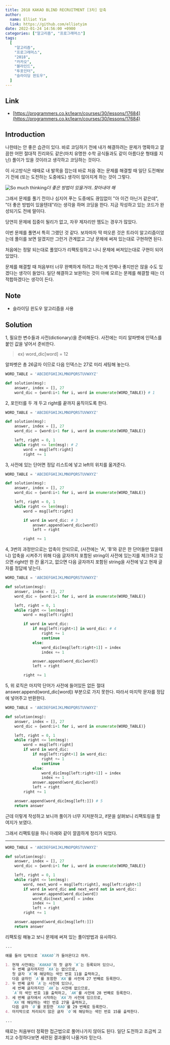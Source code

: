 ```yaml
---
title: 2018 KAKAO BLIND RECRUITMENT [3차] 압축
author:
  name: Elliot Yim
  link: https://github.com/elliotyim
date: 2022-01-24 14:56:00 +0900
categories: ["알고리즘", "프로그래머스"]
tags:
  [
    "알고리즘",
    "프로그래머스",
    "2018",
    "카카오",
    "블라인드",
    "투포인터",
    "슬라이딩 윈도우",
  ]
---
```


## Link

- [https://programmers.co.kr/learn/courses/30/lessons/17684](https://programmers.co.kr/learn/courses/30/lessons/17684)

## Introduction

나한테는 안 좋은 습관이 있다. 바로 코딩하기 전에 내가 해결하려는 문제가 명확하고 깔끔한 어떤 절대적 진리와도 같은(마치 유명한 수학 공식들과도 같이 아름다운 형태를 지닌) 풀이가 있을 것이라고 생각하고 코딩하는 것이다.

이 사고방식은 때때로 내 발목을 잡는데 바로 처음 겪는 문제를 해결할 때 일단 도전해보기 전에 (또는 도전하는 도중에도) 생각이 많아지게 하는 것이 그렇다.

![So much thinking](/assets/img/meme/so-much-thinking.jpg)_더 좋은 방법이 있을거야..찾아내야 해_

그래서 문제를 풀기 전이나 심지어 푸는 도중에도 끊임없이 "아 이건 아닌거 같은데", "더 좋은 방법이 있을텐데"라는 생각을 하며 코딩을 한다. 지금 작성하고 있는 코드가 완성되기도 전에 말이다.

당연히 문제에 집중이 될리가 없고, 자꾸 제자리만 멤도는 경우가 많았다.

이번 문제를 풀면서 특히 그랬던 것 같다. 보자마자 딱 떠오른 것은 트라이 알고리즘이었는데 풀이를 보면 알겠지만 그런거 관계없고 그냥 문제에 써져 있는대로 구현하면 된다.

처음에는 정말 되는대로 풀었다가 리팩토링하고 나니 문제에 써져있는대로 구현이 되어 있었다.

문제를 해결할 때 처음부터 너무 완벽하게 하려고 하는게 언제나 좋지만은 않을 수도 있겠다는 생각이 들었다. 일단 해결하고 보완하는 것이 아예 모르는 문제를 해결할 때는 더 적합하겠다는 생각이 든다.

## Note

- 슬라이딩 윈도우 알고리즘을 사용

## Solution

1, 필요한 변수들과 사전(dictionary)을 준비해둔다. 사전에는 미리 알파벳에 인덱스를 붙인 값을 넣어서 준비한다.

> ex) word_dic[word] = 12

알파벳은 총 26글자 이므로 다음 인덱스는 27로 미리 세팅해 놓는다.

```python
WORD_TABLE = 'ABCDEFGHIJKLMNOPQRSTUVWXYZ'

def solution(msg):
    answer, index = [], 27
    word_dic = {word:i+1 for i, word in enumerate(WORD_TABLE)} # 1
```

2, 포인터를 두 개 두고 right를 끝까지 움직이도록 한다.

```python
WORD_TABLE = 'ABCDEFGHIJKLMNOPQRSTUVWXYZ'

def solution(msg):
    answer, index = [], 27
    word_dic = {word:i+1 for i, word in enumerate(WORD_TABLE)}

    left, right = 0, 1
    while right <= len(msg): # 2
        word = msg[left:right]
        right += 1

```

3, 사전에 있는 단어면 정답 리스트에 넣고 left의 위치를 옮겨준다.

```python
WORD_TABLE = 'ABCDEFGHIJKLMNOPQRSTUVWXYZ'

def solution(msg):
    answer, index = [], 27
    word_dic = {word:i+1 for i, word in enumerate(WORD_TABLE)}

    left, right = 0, 1
    while right <= len(msg):
        word = msg[left:right]

        if word in word_dic: # 3
            answer.append(word_dic[word])
            left = right

        right += 1

```

4, 3번의 과정만으로는 압축이 안되므로, (사전에는 'A', 'B'와 같은 한 단어들만 있을테니) 압축을 시켜주기 위해 다음 글자까지 포함된 string이 사전에 있는지를 체크하고 있으면 right만 한 칸 옮기고, 없으면 다음 글자까지 포함된 string을 사전에 넣고 현재 글자를 정답에 넣는다.

```python
WORD_TABLE = 'ABCDEFGHIJKLMNOPQRSTUVWXYZ'

def solution(msg):
    answer, index = [], 27
    word_dic = {word:i+1 for i, word in enumerate(WORD_TABLE)}

    left, right = 0, 1
    while right <= len(msg):
        word = msg[left:right]

        if word in word_dic:
            if msg[left:right+1] in word_dic: # 4
                right += 1
                continue
            else:
                word_dic[msg[left:right+1]] = index
                index += 1

            answer.append(word_dic[word])
            left = right

        right += 1

```

5, 위 로직은 마지막 단어가 사전에 들어있든 없든 절대 answer.append(word_dic[word]) 부분으로 가지 못한다. 따라서 마지막 문자를 정답에 넣어주고 반환한다.

```python
WORD_TABLE = 'ABCDEFGHIJKLMNOPQRSTUVWXYZ'

def solution(msg):
    answer, index = [], 27
    word_dic = {word:i+1 for i, word in enumerate(WORD_TABLE)}

    left, right = 0, 1
    while right <= len(msg):
        word = msg[left:right]
        if word in word_dic:
            if msg[left:right+1] in word_dic:
                right += 1
                continue
            else:
                word_dic[msg[left:right+1]] = index
                index += 1
            answer.append(word_dic[word])
            left = right
        right += 1

    answer.append(word_dic[msg[left:]]) # 5
    return answer
```

근데 이렇게 작성하고 보니까 풀이가 너무 지저분하고, if문을 살펴보니 리팩토링을 할 여지가 보였다.

그래서 리팩토링을 하니 아래와 같이 깔끔하게 정리가 되었다.

---

```python
WORD_TABLE = 'ABCDEFGHIJKLMNOPQRSTUVWXYZ'

def solution(msg):
    answer, index = [], 27
    word_dic = {word:i+1 for i, word in enumerate(WORD_TABLE)}

    left, right = 0, 1
    while right <= len(msg):
        word, next_word = msg[left:right], msg[left:right+1]
        if word in word_dic and next_word not in word_dic:
            answer.append(word_dic[word])
            word_dic[next_word] = index
            index += 1
            left = right
        right += 1

    answer.append(word_dic[msg[left:]])
    return answer
```

리팩토링 해놓고 보니 문제에 써져 있는 풀이방법과 유사하다.

```markdown
...

예를 들어 입력으로 `KAKAO`가 들어온다고 하자.

1. 현재 사전에는 `KAKAO`의 첫 글자 `K`는 등록되어 있으나,
   두 번째 글자까지인 `KA`는 없으므로,
   첫 글자 `K`에 해당하는 색인 번호 11을 출력하고,
   다음 글자인 `A`를 포함한 `KA`를 사전에 27 번째로 등록한다.
2. 두 번째 글자 `A`는 사전에 있으나,
   세 번째 글자까지인 `AK`는 사전에 없으므로,
   `A`의 색인 번호 1을 출력하고, `AK`를 사전에 28 번째로 등록한다.
3. 세 번째 글자에서 시작하는 `KA`가 사전에 있으므로,
   `KA`에 해당하는 색인 번호 27을 출력하고,
   다음 글자 `O`를 포함한 `KAO`를 29 번째로 등록한다.
4. 마지막으로 처리되지 않은 글자 `O`에 해당하는 색인 번호 15를 출력한다.

...
```

때로는 처음부터 정확한 접근법으로 풀어나가지 않아도 된다. 일단 도전하고 조금씩 고치고 수정하다보면 세련된 결과물이 나올거라 믿는다.
